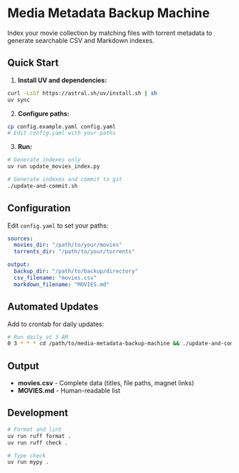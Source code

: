 # Media Metadata Backup Machine

Index your movie collection by matching files with torrent metadata to generate searchable CSV and Markdown indexes.

## Quick Start

1. **Install UV and dependencies:**

```bash
curl -LsSf https://astral.sh/uv/install.sh | sh
uv sync
```

2. **Configure paths:**

```bash
cp config.example.yaml config.yaml
# Edit config.yaml with your paths
```

3. **Run:**

```bash
# Generate indexes only
uv run update_movies_index.py

# Generate indexes and commit to git
./update-and-commit.sh
```

## Configuration

Edit `config.yaml` to set your paths:

```yaml
sources:
  movies_dir: "/path/to/your/movies"
  torrents_dir: "/path/to/your/torrents"

output:
  backup_dir: "/path/to/backup/directory"
  csv_filename: "movies.csv"
  markdown_filename: "MOVIES.md"
```

## Automated Updates

Add to crontab for daily updates:

```bash
# Run daily at 3 AM
0 3 * * * cd /path/to/media-metadata-backup-machine && ./update-and-commit.sh
```

## Output

- **movies.csv** - Complete data (titles, file paths, magnet links)
- **MOVIES.md** - Human-readable list

## Development

```bash
# Format and lint
uv run ruff format .
uv run ruff check .

# Type check
uv run mypy .
```
